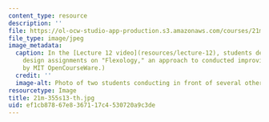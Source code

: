 ```yaml
---
content_type: resource
description: ''
file: https://ol-ocw-studio-app-production.s3.amazonaws.com/courses/21m-355-musical-improvisation-spring-2013/ef1cb87867e8367117c4530720a9c3de_21M-355s13-th.jpg
file_type: image/jpeg
image_metadata:
  caption: In the [Lecture 12 video](resources/lecture-12), students demonstrate their
    design assignments on "Flexology," an approach to conducted improvisation. (Photo
    by MIT OpenCourseWare.)
  credit: ''
  image-alt: Photo of two students conducting in front of several other student instrumentalists.
resourcetype: Image
title: 21m-355s13-th.jpg
uid: ef1cb878-67e8-3671-17c4-530720a9c3de
---
```

